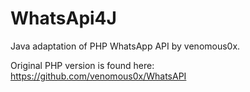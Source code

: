 WhatsApi4J
==========

Java adaptation of PHP WhatsApp API by venomous0x.

Original PHP version is found here: https://github.com/venomous0x/WhatsAPI
